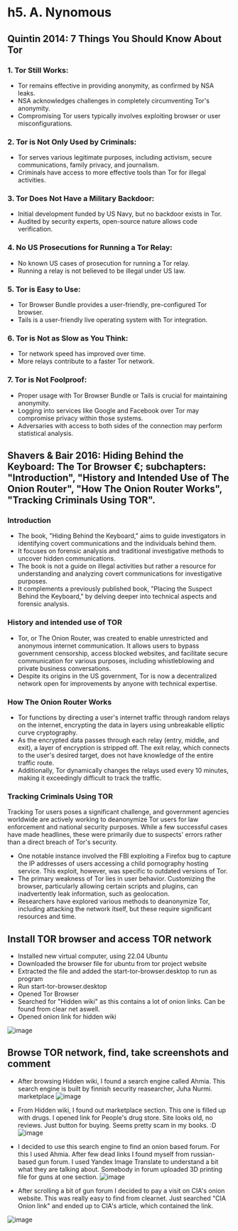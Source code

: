# h5. A. Nynomous

## Quintin 2014: 7 Things You Should Know About Tor

### 1. Tor Still Works:

- Tor remains effective in providing anonymity, as confirmed by NSA leaks.
- NSA acknowledges challenges in completely circumventing Tor's anonymity.
- Compromising Tor users typically involves exploiting browser or user misconfigurations.

### 2. Tor is Not Only Used by Criminals:

- Tor serves various legitimate purposes, including activism, secure communications, family privacy, and journalism.
- Criminals have access to more effective tools than Tor for illegal activities.

### 3. Tor Does Not Have a Military Backdoor:

- Initial development funded by US Navy, but no backdoor exists in Tor.
- Audited by security experts, open-source nature allows code verification.

### 4. No US Prosecutions for Running a Tor Relay:

- No known US cases of prosecution for running a Tor relay.
- Running a relay is not believed to be illegal under US law.

### 5. Tor is Easy to Use:

- Tor Browser Bundle provides a user-friendly, pre-configured Tor browser.
- Tails is a user-friendly live operating system with Tor integration.
### 6. Tor is Not as Slow as You Think:

- Tor network speed has improved over time.
- More relays contribute to a faster Tor network.

### 7. Tor is Not Foolproof:

- Proper usage with Tor Browser Bundle or Tails is crucial for maintaining anonymity.
- Logging into services like Google and Facebook over Tor may compromise privacy within those systems.
- Adversaries with access to both sides of the connection may perform statistical analysis.


## Shavers & Bair 2016: Hiding Behind the Keyboard: The Tor Browser €; subchapters: "Introduction", "History and Intended Use of The Onion Router", "How The Onion Router Works", "Tracking Criminals Using TOR".

### Introduction
- The book, "Hiding Behind the Keyboard," aims to guide investigators in identifying covert communications and the individuals behind them.
- It focuses on forensic analysis and traditional investigative methods to uncover hidden communications.
- The book is not a guide on illegal activities but rather a resource for understanding and analyzing covert communications for investigative purposes.
- It complements a previously published book, "Placing the Suspect Behind the Keyboard," by delving deeper into technical aspects and forensic analysis.

### History and intended use of TOR

- Tor, or The Onion Router, was created to enable unrestricted and anonymous internet communication. It allows users to bypass government censorship, access blocked websites, and facilitate secure communication for various purposes, including whistleblowing and private business conversations. 
- Despite its origins in the US government, Tor is now a decentralized network open for improvements by anyone with technical expertise.

### How The Onion Router Works

- Tor functions by directing a user's internet traffic through random relays on the internet, encrypting the data in layers using unbreakable elliptic curve cryptography. 
- As the encrypted data passes through each relay (entry, middle, and exit), a layer of encryption is stripped off. The exit relay, which connects to the user's desired target, does not have knowledge of the entire traffic route. 
- Additionally, Tor dynamically changes the relays used every 10 minutes, making it exceedingly difficult to track the traffic.

### Tracking Criminals Using TOR

Tracking Tor users poses a significant challenge, and government agencies worldwide are actively working to deanonymize Tor users for law enforcement and national security purposes. While a few successful cases have made headlines, these were primarily due to suspects' errors rather than a direct breach of Tor's security.

- One notable instance involved the FBI exploiting a Firefox bug to capture the IP addresses of users accessing a child pornography hosting service. This exploit, however, was specific to outdated versions of Tor. 
- The primary weakness of Tor lies in user behavior. Customizing the browser, particularly allowing certain scripts and plugins, can inadvertently leak information, such as geolocation. 
- Researchers have explored various methods to deanonymize Tor, including attacking the network itself, but these require significant resources and time.
  
## Install TOR browser and access TOR network

- Installed new virtual computer, using 22.04 Ubuntu
- Downloaded the browser file for ubuntu from tor project website
- Extracted the file and added the start-tor-browser.desktop to run as program
- Run start-tor-browser.desktop
- Opened Tor Browser
- Searched for "Hidden wiki" as this contains a lot of onion links. Can be found from clear net aswell.
- Opened onion link for hidden wiki

![image](https://github.com/WindoCode/Infosec/assets/110290723/805632a8-f1db-4bda-875a-391fe914c808)


## Browse TOR network, find, take screenshots and comment

- After browsing Hidden wiki, I found a search engine called Ahmia. This search engine is built by finnish security reasearcher, Juha Nurmi.
marketplace
![image](https://github.com/WindoCode/Infosec/assets/110290723/2fe5e20f-3f26-4408-83e9-83fafaf00d62)

- From Hidden wiki, I found out marketplace section. This one is filled up with drugs. I opened link for People's drug store. Site looks old, no reviews. Just button for buying. Seems pretty scam in my books. :D
  ![image](https://github.com/WindoCode/Infosec/assets/110290723/d7644d91-6588-4b8a-8339-2c31e3ca6faa)


- I decided to use this search engine to find an onion based forum. For this I used Ahmia. After few dead links I found myself from russian-based gun forum. I used Yandex Image Translate to understand a bit what they are talking about. Somebody in forum uploaded 3D printing file for guns at one section. 
  ![image](https://github.com/WindoCode/Infosec/assets/110290723/abd4775c-7ad9-40e4-81d4-fba90ff1a090)

- After scrolling a bit of gun forum I decided to pay a visit on CIA's onion website. This was really easy to find from clearnet. Just searched "CIA Onion link" and ended up to CIA's article, which contained the link.

![image](https://github.com/WindoCode/Infosec/assets/110290723/4a948928-5ba9-483d-975f-b05a4b801a6d)



